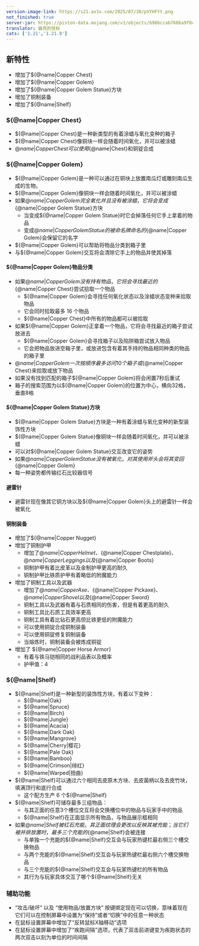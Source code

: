 ```yaml
---
version-image-link: https://s21.ax1x.com/2025/07/30/pVYHFYt.png
not_finished: true
server-jar: https://piston-data.mojang.com/v1/objects/b966ccab7666a9f0c8c955f022bda8c778830b99/server.jar
translator: 最亮的信标
cats: ['1.21','1.21.9']
---
```

## 新特性

* 增加了${@name|Copper Chest}
* 增加了${@name|Copper Golem}
* 增加了${@name|Copper Golem Statue}方块
* 增加了铜制装备
* 增加了${@name|Shelf}

### ${@name|Copper Chest}
* ${@name|Copper Chest}是一种新类型的有着涂蜡与氧化变种的箱子
* ${@name|Copper Chest}像铜块一样会随着时间氧化，并可以被涂蜡
* ${@name|Copper Chest}可以使用${@name|Chest}和铜锭合成

### ${@name|Copper Golem}
* ${@name|Copper Golem}是一种可以通过在铜块上放置南瓜灯或雕刻南瓜生成的生物。
* ${@name|Copper Golem}像铜块一样会随着时间氧化，并可以被涂蜡
* 如果${@name|Copper Golem}完全氧化并且没有被涂蜡，它将会变成${@name|Copper Golem Statue}方块
    * 当变成${@name|Copper Golem Statue}时它会掉落任何它手上拿着的物品
    * 变成${@name|Copper Golem Statue}的被命名牌命名的${@name|Copper Golem}会保留它的名字
* ${@name|Copper Golem}可以帮助将物品分类到箱子里
* 与${@name|Copper Golem}交互将会清除它手上的物品并使其掉落

#### ${@name|Copper Golem}物品分类
* 如果${@name|Copper Golem}没有持有物品，它将会寻找最近的${@name|Copper Chest}尝试拾取一个物品
    * ${@name|Copper Golem}会寻找任何氧化状态以及涂蜡状态变种来拾取物品
    * 它会同时拾取最多 16 个物品
    * ${@name|Copper Chest}中所有的物品都可以被拾取
* 如果${@name|Copper Golem}正拿着一个物品，它将会寻找最近的箱子尝试放进去
    * ${@name|Copper Golem}会寻找箱子以及陷阱箱尝试放入物品
    * 它会把物品放进空箱子里，或放进包含有着其手持的物品相同种类的物品的箱子里
* ${@name|Copper Golem}一次按顺序最多访问 10 个箱子或${@name|Copper Chest}来拾取或放下物品
* 如果没有找到匹配的箱子${@name|Copper Golem}将会闲置7秒后重试
* 箱子的搜索范围为以${@name|Copper Golem}的位置为中心，横向32格，垂直8格

#### ${@name|Copper Golem Statue}方块
* ${@name|Copper Golem Statue}方块是一种有着涂蜡与氧化变种的新型装饰性方块
* ${@name|Copper Golem Statue}像铜块一样会随着时间氧化，并可以被涂蜡
* 可以对${@name|Copper Golem Statue}交互改变它的姿势
* 如果${@name|Copper Golem Statue}没有被氧化，对其使用斧头会将其变回${@name|Copper Golem}
* 每一种姿势都传输红石比较器信号

#### 避雷针
* 避雷针现在像其它铜方块以及${@name|Copper Golem}头上的避雷针一样会被氧化

#### 铜制装备
* 增加了${@name|Copper Nugget}
* 增加了铜制护甲
    * 增加了${@name|Copper Helmet}、${@name|Copper Chestplate}、${@name|Copper Leggings}以及${@name|Copper Boots}
    * 铜制护甲有着比皮革以及金制护甲更高的耐久
    * 铜制护甲比铁质护甲有着略低的附魔能力
* 增加了铜制工具以及武器
    * 增加了${@name|Copper Axe}、${@name|Copper Pickaxe}、${@name|Copper Shovel}以及${@name|Copper Sword}
    * 铜制工具以及武器有着与石质相同的伤害，但是有着更高的耐久
    * 铜制工具比石质工具效率更高
    * 铜制工具有着比钻石更高但比铁更低的附魔能力
    * 可以使用铜锭合成铜制装备
    * 可以使用铜锭修复铜制装备
    * 当熔炼时，铜制装备会被炼成铜锭
* 增加了 ${@name|Copper Horse Armor}
    * 有着与铁马铠相同的战利品表以及概率
    * 护甲值：4

### ${@name|Shelf}
* ${@name|Shelf}是一种新型的装饰性方块，有着以下变种：
    * ${@name|Oak}
    * ${@name|Spruce}
    * ${@name|Birch}
    * ${@name|Jungle}
    * ${@name|Acacia}
    * ${@name|Dark Oak}
    * ${@name|Mangrove}
    * ${@name|Cherry|樱花}
    * ${@name|Pale Oak}
    * ${@name|Bamboo}
    * ${@name|Crimson|绯红}
    * ${@name|Warped|扭曲}
* ${@name|Shelf}可以通过六个相同去皮原木方块、去皮菌柄以及去皮竹块，填满顶行和底行合成
    * 这个配方生产 6 个${@name|Shelf}
* ${@name|Shelf}可储存最多三组物品：
    * 与其正面的任意3个槽位交互将会交换槽位中的物品与玩家手中的物品
    * ${@name|Shelf}在正面显示所有物品，与物品展示框相同
* 如果${@name|Shelf}被红石充能，其正面纹理会更改以反映其被充能；当它们被并排放置时，最多三个充能的${@name|Shelf}会被连接
    * 与单独一个充能的${@name|Shelf}交互会与玩家热键栏最右侧三个槽交换物品
    * 与两个充能的${@name|Shelf}交互会与玩家热键栏最右侧六个槽交换物品
    * 与三个充能的${@name|Shelf}交互会与玩家热键栏的所有物品
    * 其行为与玩家具体交互了哪个${@name|Shelf}无关

### 辅助功能
* “攻击/破坏” 以及 “使用物品/放置方块” 按键绑定现在可以切换，意味着现在它们可以在控制屏幕中设置为“保持”或者“切换”中的任意一种状态
* 在鼠标设置屏幕中增加了“反转鼠标X轴移动”选项
* 在鼠标设置屏幕中增加了“疾跑间隔”选项，代表了双击前进键变为疾跑状态的两次双击以刻为单位的时间间隔
